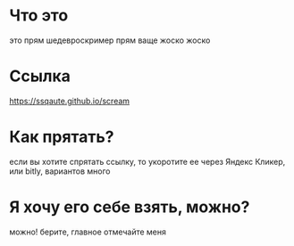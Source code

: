 # Что это
это прям шедевроскример прям ваще жоско жоско
# Ссылка
https://ssqaute.github.io/scream
# Как прятать?
если вы хотите спрятать ссылку, то укоротите ее через Яндекс Кликер, или bitly, вариантов много
# Я хочу его себе взять, можно?
можно! берите, главное отмечайте меня

